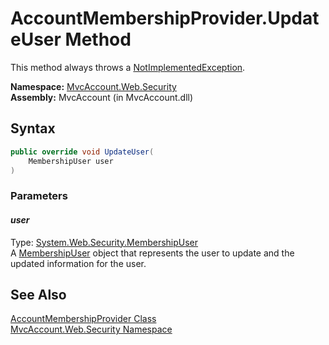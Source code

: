 AccountMembershipProvider.UpdateUser Method
===========================================
This method always throws a [NotImplementedException][1].

**Namespace:** [MvcAccount.Web.Security][2]  
**Assembly:** MvcAccount (in MvcAccount.dll)

Syntax
------

```csharp
public override void UpdateUser(
	MembershipUser user
)
```

### Parameters

#### *user*
Type: [System.Web.Security.MembershipUser][3]  
 A [MembershipUser][3] object that represents the user to update and the updated information for the user.


See Also
--------
[AccountMembershipProvider Class][4]  
[MvcAccount.Web.Security Namespace][2]  

[1]: http://msdn.microsoft.com/en-us/library/6byb74h9
[2]: ../README.md
[3]: http://msdn.microsoft.com/en-us/library/d1b506ez
[4]: README.md